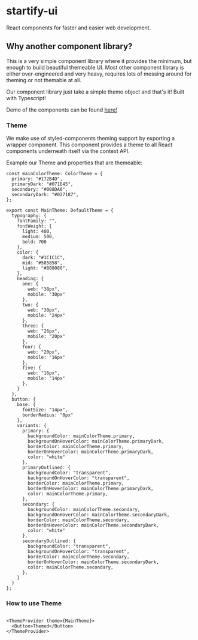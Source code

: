 # startify-ui

React components for faster and easier web development. 

## Why another component library? 

This is a very simple component library where it provides the minimum, but enough to build beautiful themeable UI. 
Most other component library is either over-engineered and very heavy, requires lots of messing around for theming or not themable at all. 

Our component library just take a simple theme object and that's it! Built with Typescript!

Demo of the components can be found [here!](https://ahpoi.github.io/startify-ui/?path=/docs/inputs-button--button-styles)

### Theme 

We make use of styled-components theming support by exporting a <ThemeProvider> wrapper component. This component provides a theme to all React components underneath itself via the context API.

Example our  Theme and properties that are themeable:

```
const mainColorTheme: ColorTheme = {
  primary: "#172B4D",
  primaryDark: "#071E45",
  secondary: "#008DA6",
  secondaryDark: "#027187",
};

export const MainTheme: DefaultTheme = {
  typography: {
    fontFamily: "",
    fontWeight: {
      light: 400,
      medium: 500,
      bold: 700
    },
    color: {
      dark: "#1C1C1C",
      mid: "#585858",
      light: "#808080",
    },
    heading: {
      one: {
        web: "38px",
        mobile: "30px"
      },
      two: {
        web: "30px",
        mobile: "24px"
      },
      three: {
        web: "26px",
        mobile: "20px"
      },
      four: {
        web: "20px",
        mobile: "16px"
      },
      five: {
        web: "16px",
        mobile: "14px"
      },
    }
  },
  button: {
    base: {
      fontSize: "14px",
      borderRadius: "8px"
    },
    variants: {
      primary: {
        backgroundColor: mainColorTheme.primary,
        backgroundOnHoverColor: mainColorTheme.primaryDark,
        borderColor: mainColorTheme.primary,
        borderOnHoverColor: mainColorTheme.primaryDark,
        color: "white"
      },
      primaryOutlined: {
        backgroundColor: "transparent",
        backgroundOnHoverColor: "transparent",
        borderColor: mainColorTheme.primary,
        borderOnHoverColor: mainColorTheme.primaryDark,
        color: mainColorTheme.primary,
      },
      secondary: {
        backgroundColor: mainColorTheme.secondary,
        backgroundOnHoverColor: mainColorTheme.secondaryDark,
        borderColor: mainColorTheme.secondary,
        borderOnHoverColor: mainColorTheme.secondaryDark,
        color: "white"
      },
      secondaryOutlined: {
        backgroundColor: "transparent",
        backgroundOnHoverColor: "transparent",
        borderColor: mainColorTheme.secondary,
        borderOnHoverColor: mainColorTheme.secondaryDark,
        color: mainColorTheme.secondary,
      },
    }
  }
};
```

### How to use Theme

```

<ThemeProvider theme={MainTheme}>
  <Button>Themed</Button>
</ThemeProvider>
    
```
